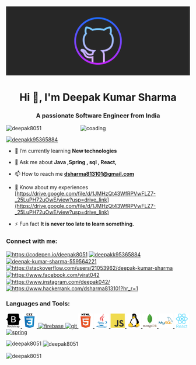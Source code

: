 ![logo](https://github.com/Deepak8051/Deepak8051/blob/main/68747470733a2f2f692e696d6775722e636f6d2f317055344730722e706e67.png)
<h1 align="center">Hi 👋, I'm Deepak Kumar Sharma</h1>
<h3 align="center">A passionate Software Engineer from India</h3>
<img align="right" alt="coading"width="300" src="https://cdn.dribbble.com/users/605032/screenshots/3196252/media/095306a51ec6fa0358b60b3058f1dd8e.gif">

<p align="left"> <img src="https://komarev.com/ghpvc/?username=deepak8051&label=Profile%20views&color=0e75b6&style=flat" alt="deepak8051" /> </p>

<p align="left"> <a href="https://twitter.com/deepakk95365884" target="blank"><img src="https://img.shields.io/twitter/follow/deepakk95365884?logo=twitter&style=for-the-badge" alt="deepakk95365884" /></a> </p>

- 🌱 I’m currently learning **New technologies**

- 💬 Ask me about **Java ,Spring , sql , React,**

- 📫 How to reach me **dsharma813101@gmail.com**

- 📄 Know about my experiences [https://drive.google.com/file/d/1JMHzQt43WfRPVwFLZ7-_25LuPH72uOwE/view?usp=drive_link](https://drive.google.com/file/d/1JMHzQt43WfRPVwFLZ7-_25LuPH72uOwE/view?usp=drive_link)

- ⚡ Fun fact **It is never too late to learn something.**

<h3 align="left">Connect with me:</h3>
<p align="left">
<a href="https://codepen.io/https://codepen.io/deepak8051" target="blank"><img align="center" src="https://raw.githubusercontent.com/rahuldkjain/github-profile-readme-generator/master/src/images/icons/Social/codepen.svg" alt="https://codepen.io/deepak8051" height="30" width="40" /></a>
<a href="https://twitter.com/deepakk95365884" target="blank"><img align="center" src="https://raw.githubusercontent.com/rahuldkjain/github-profile-readme-generator/master/src/images/icons/Social/twitter.svg" alt="deepakk95365884" height="30" width="40" /></a>
<a href="https://linkedin.com/in/deepak-kumar-sharma-559564221" target="blank"><img align="center" src="https://raw.githubusercontent.com/rahuldkjain/github-profile-readme-generator/master/src/images/icons/Social/linked-in-alt.svg" alt="deepak-kumar-sharma-559564221" height="30" width="40" /></a>
<a href="https://stackoverflow.com/users/https://stackoverflow.com/users/21053962/deepak-kumar-sharma" target="blank"><img align="center" src="https://raw.githubusercontent.com/rahuldkjain/github-profile-readme-generator/master/src/images/icons/Social/stack-overflow.svg" alt="https://stackoverflow.com/users/21053962/deepak-kumar-sharma" height="30" width="40" /></a>
<a href="https://fb.com/https://www.facebook.com/virat042" target="blank"><img align="center" src="https://raw.githubusercontent.com/rahuldkjain/github-profile-readme-generator/master/src/images/icons/Social/facebook.svg" alt="https://www.facebook.com/virat042" height="30" width="40" /></a>
<a href="https://instagram.com/https://www.instagram.com/deepak042/" target="blank"><img align="center" src="https://raw.githubusercontent.com/rahuldkjain/github-profile-readme-generator/master/src/images/icons/Social/instagram.svg" alt="https://www.instagram.com/deepak042/" height="30" width="40" /></a>
<a href="https://www.hackerearth.com/https://www.hackerrank.com/dsharma813101?hr_r=1" target="blank"><img align="center" src="https://raw.githubusercontent.com/rahuldkjain/github-profile-readme-generator/master/src/images/icons/Social/hackerearth.svg" alt="https://www.hackerrank.com/dsharma813101?hr_r=1" height="30" width="40" /></a>
</p>

<h3 align="left">Languages and Tools:</h3>
<p align="left"> <a href="https://getbootstrap.com" target="_blank" rel="noreferrer"> <img src="https://raw.githubusercontent.com/devicons/devicon/master/icons/bootstrap/bootstrap-plain-wordmark.svg" alt="bootstrap" width="40" height="40"/> </a> <a href="https://www.w3schools.com/css/" target="_blank" rel="noreferrer"> <img src="https://raw.githubusercontent.com/devicons/devicon/master/icons/css3/css3-original-wordmark.svg" alt="css3" width="40" height="40"/> </a> <a href="https://firebase.google.com/" target="_blank" rel="noreferrer"> <img src="https://www.vectorlogo.zone/logos/firebase/firebase-icon.svg" alt="firebase" width="40" height="40"/> </a> <a href="https://git-scm.com/" target="_blank" rel="noreferrer"> <img src="https://www.vectorlogo.zone/logos/git-scm/git-scm-icon.svg" alt="git" width="40" height="40"/> </a> <a href="https://www.w3.org/html/" target="_blank" rel="noreferrer"> <img src="https://raw.githubusercontent.com/devicons/devicon/master/icons/html5/html5-original-wordmark.svg" alt="html5" width="40" height="40"/> </a> <a href="https://www.java.com" target="_blank" rel="noreferrer"> <img src="https://raw.githubusercontent.com/devicons/devicon/master/icons/java/java-original.svg" alt="java" width="40" height="40"/> </a> <a href="https://developer.mozilla.org/en-US/docs/Web/JavaScript" target="_blank" rel="noreferrer"> <img src="https://raw.githubusercontent.com/devicons/devicon/master/icons/javascript/javascript-original.svg" alt="javascript" width="40" height="40"/> </a> <a href="https://www.linux.org/" target="_blank" rel="noreferrer"> <img src="https://raw.githubusercontent.com/devicons/devicon/master/icons/linux/linux-original.svg" alt="linux" width="40" height="40"/> </a> <a href="https://www.mongodb.com/" target="_blank" rel="noreferrer"> <img src="https://raw.githubusercontent.com/devicons/devicon/master/icons/mongodb/mongodb-original-wordmark.svg" alt="mongodb" width="40" height="40"/> </a> <a href="https://www.mysql.com/" target="_blank" rel="noreferrer"> <img src="https://raw.githubusercontent.com/devicons/devicon/master/icons/mysql/mysql-original-wordmark.svg" alt="mysql" width="40" height="40"/> </a> <a href="https://reactjs.org/" target="_blank" rel="noreferrer"> <img src="https://raw.githubusercontent.com/devicons/devicon/master/icons/react/react-original-wordmark.svg" alt="react" width="40" height="40"/> </a> <a href="https://spring.io/" target="_blank" rel="noreferrer"> <img src="https://www.vectorlogo.zone/logos/springio/springio-icon.svg" alt="spring" width="40" height="40"/> </a> </p>

<p><img align="left" src="https://github-readme-stats.vercel.app/api/top-langs?username=deepak8051&show_icons=true&locale=en&layout=compact" alt="deepak8051" /></p>

<p>&nbsp;<img align="center" src="https://github-readme-stats.vercel.app/api?username=deepak8051&show_icons=true&locale=en" alt="deepak8051" /></p>

<p><img align="center" src="https://github-readme-streak-stats.herokuapp.com/?user=deepak8051&" alt="deepak8051" /></p>
